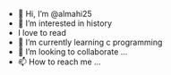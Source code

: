 - 👋 Hi, I’m @almahi25
- 👀 I’m interested in history
- I love to read 
- 🌱 I’m currently learning c programming 
- 💞️ I’m looking to collaborate ...
- 📫 How to reach me ...

<!---
almahi25/almahi25 is a ✨ special ✨ repository because its `README.md` (this file) appears on your GitHub profile.
You can click the Preview link to take a look at your changes.
--->
